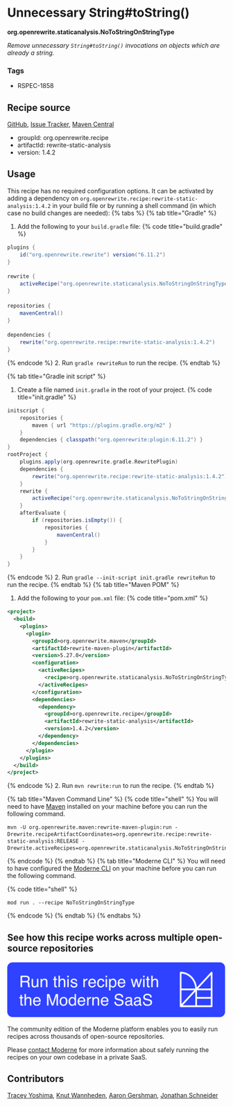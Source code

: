 # Unnecessary String#toString()

**org.openrewrite.staticanalysis.NoToStringOnStringType**

_Remove unnecessary `String#toString()` invocations on objects which are already a string._

### Tags

* RSPEC-1858

## Recipe source

[GitHub](https://github.com/openrewrite/rewrite-static-analysis/blob/main/src/main/java/org/openrewrite/staticanalysis/NoToStringOnStringType.java), [Issue Tracker](https://github.com/openrewrite/rewrite-static-analysis/issues), [Maven Central](https://central.sonatype.com/artifact/org.openrewrite.recipe/rewrite-static-analysis/1.4.2/jar)

* groupId: org.openrewrite.recipe
* artifactId: rewrite-static-analysis
* version: 1.4.2


## Usage

This recipe has no required configuration options. It can be activated by adding a dependency on `org.openrewrite.recipe:rewrite-static-analysis:1.4.2` in your build file or by running a shell command (in which case no build changes are needed): 
{% tabs %}
{% tab title="Gradle" %}
1. Add the following to your `build.gradle` file:
{% code title="build.gradle" %}
```groovy
plugins {
    id("org.openrewrite.rewrite") version("6.11.2")
}

rewrite {
    activeRecipe("org.openrewrite.staticanalysis.NoToStringOnStringType")
}

repositories {
    mavenCentral()
}

dependencies {
    rewrite("org.openrewrite.recipe:rewrite-static-analysis:1.4.2")
}
```
{% endcode %}
2. Run `gradle rewriteRun` to run the recipe.
{% endtab %}

{% tab title="Gradle init script" %}
1. Create a file named `init.gradle` in the root of your project.
{% code title="init.gradle" %}
```groovy
initscript {
    repositories {
        maven { url "https://plugins.gradle.org/m2" }
    }
    dependencies { classpath("org.openrewrite:plugin:6.11.2") }
}
rootProject {
    plugins.apply(org.openrewrite.gradle.RewritePlugin)
    dependencies {
        rewrite("org.openrewrite.recipe:rewrite-static-analysis:1.4.2")
    }
    rewrite {
        activeRecipe("org.openrewrite.staticanalysis.NoToStringOnStringType")
    }
    afterEvaluate {
        if (repositories.isEmpty()) {
            repositories {
                mavenCentral()
            }
        }
    }
}
```
{% endcode %}
2. Run `gradle --init-script init.gradle rewriteRun` to run the recipe.
{% endtab %}
{% tab title="Maven POM" %}
1. Add the following to your `pom.xml` file:
{% code title="pom.xml" %}
```xml
<project>
  <build>
    <plugins>
      <plugin>
        <groupId>org.openrewrite.maven</groupId>
        <artifactId>rewrite-maven-plugin</artifactId>
        <version>5.27.0</version>
        <configuration>
          <activeRecipes>
            <recipe>org.openrewrite.staticanalysis.NoToStringOnStringType</recipe>
          </activeRecipes>
        </configuration>
        <dependencies>
          <dependency>
            <groupId>org.openrewrite.recipe</groupId>
            <artifactId>rewrite-static-analysis</artifactId>
            <version>1.4.2</version>
          </dependency>
        </dependencies>
      </plugin>
    </plugins>
  </build>
</project>
```
{% endcode %}
2. Run `mvn rewrite:run` to run the recipe.
{% endtab %}

{% tab title="Maven Command Line" %}
{% code title="shell" %}
You will need to have [Maven](https://maven.apache.org/download.cgi) installed on your machine before you can run the following command.

```shell
mvn -U org.openrewrite.maven:rewrite-maven-plugin:run -Drewrite.recipeArtifactCoordinates=org.openrewrite.recipe:rewrite-static-analysis:RELEASE -Drewrite.activeRecipes=org.openrewrite.staticanalysis.NoToStringOnStringType
```
{% endcode %}
{% endtab %}
{% tab title="Moderne CLI" %}
You will need to have configured the [Moderne CLI](https://docs.moderne.io/moderne-cli/cli-intro) on your machine before you can run the following command.

{% code title="shell" %}
```shell
mod run . --recipe NoToStringOnStringType
```
{% endcode %}
{% endtab %}
{% endtabs %}

## See how this recipe works across multiple open-source repositories

[![Moderne Link Image](/.gitbook/assets/ModerneRecipeButton.png)](https://app.moderne.io/recipes/org.openrewrite.staticanalysis.NoToStringOnStringType)

The community edition of the Moderne platform enables you to easily run recipes across thousands of open-source repositories.

Please [contact Moderne](https://moderne.io/product) for more information about safely running the recipes on your own codebase in a private SaaS.

## Contributors
[Tracey Yoshima](mailto:tracey.yoshima@gmail.com), [Knut Wannheden](mailto:knut@moderne.io), [Aaron Gershman](mailto:aegershman@gmail.com), [Jonathan Schneider](mailto:jkschneider@gmail.com)
